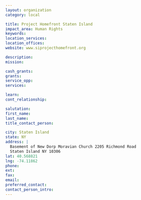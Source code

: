 ```yaml
---
layout: organization
category: local

title: Project Homefront Staten Island
impact_area: Human Rights
keywords: 
location_services: 
location_offices: 
website: www.siprojecthomefront.org

description: 
mission: 

cash_grants: 
grants: 
service_opp: 
services: 

learn: 
cont_relationship: 

salutation: 
first_name: 
last_name: 
title_contact_person: 

city: Staten Island
state: NY
address: |
  Basement of New Dorp Moravian Church 2205 Richmond Road    
  Staten Island NY 10306
lat: 40.568821
lng: -74.11862
phone: 
ext: 
fax: 
email: 
preferred_contact: 
contact_person_intro: 
---
```

